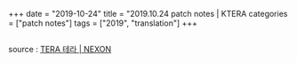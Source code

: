 +++
date = "2019-10-24"
title = "2019.10.24 patch notes | KTERA
categories = ["patch notes"]
tags = ["2019", "translation"]
+++

```

```

source : [TERA 테라 | NEXON](http://tera.nexon.com/news/update/view.aspx?n4articlesn=)
